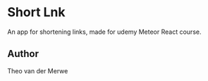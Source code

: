# Short Lnk

An app for shortening links, made for udemy Meteor React course.

## Author

Theo van der Merwe